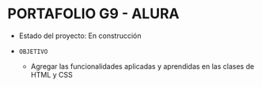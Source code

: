<h1> PORTAFOLIO G9 - ALURA </h1>

- Estado del proyecto: En construcción

- ``OBJETIVO``
  - Agregar las funcionalidades aplicadas y aprendidas en las clases de HTML y CSS

